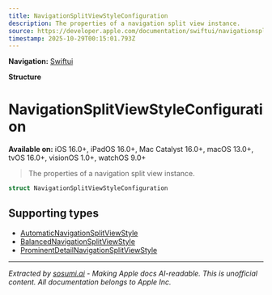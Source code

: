 ```yaml
---
title: NavigationSplitViewStyleConfiguration
description: The properties of a navigation split view instance.
source: https://developer.apple.com/documentation/swiftui/navigationsplitviewstyleconfiguration
timestamp: 2025-10-29T00:15:01.793Z
---
```


**Navigation:** [Swiftui](/documentation/swiftui)

**Structure**

# NavigationSplitViewStyleConfiguration

**Available on:** iOS 16.0+, iPadOS 16.0+, Mac Catalyst 16.0+, macOS 13.0+, tvOS 16.0+, visionOS 1.0+, watchOS 9.0+

> The properties of a navigation split view instance.

```swift
struct NavigationSplitViewStyleConfiguration
```

## Supporting types

- [AutomaticNavigationSplitViewStyle](/documentation/swiftui/automaticnavigationsplitviewstyle)
- [BalancedNavigationSplitViewStyle](/documentation/swiftui/balancednavigationsplitviewstyle)
- [ProminentDetailNavigationSplitViewStyle](/documentation/swiftui/prominentdetailnavigationsplitviewstyle)

---

*Extracted by [sosumi.ai](https://sosumi.ai) - Making Apple docs AI-readable.*
*This is unofficial content. All documentation belongs to Apple Inc.*
